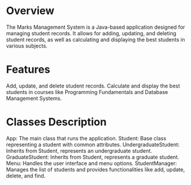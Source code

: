 # Overview

The Marks Management System is a Java-based application designed for managing student records. It allows for adding, updating, and deleting student records, as well as calculating and displaying the best students in various subjects.

# Features

Add, update, and delete student records.
Calculate and display the best students in courses like Programming Fundamentals and Database Management Systems.


# Classes Description

App: The main class that runs the application.
Student: Base class representing a student with common attributes.
UndergraduateStudent: Inherits from Student, represents an undergraduate student.
GraduateStudent: Inherits from Student, represents a graduate student.
Menu: Handles the user interface and menu options.
StudentManager: Manages the list of students and provides functionalities like add, update, delete, and find.



